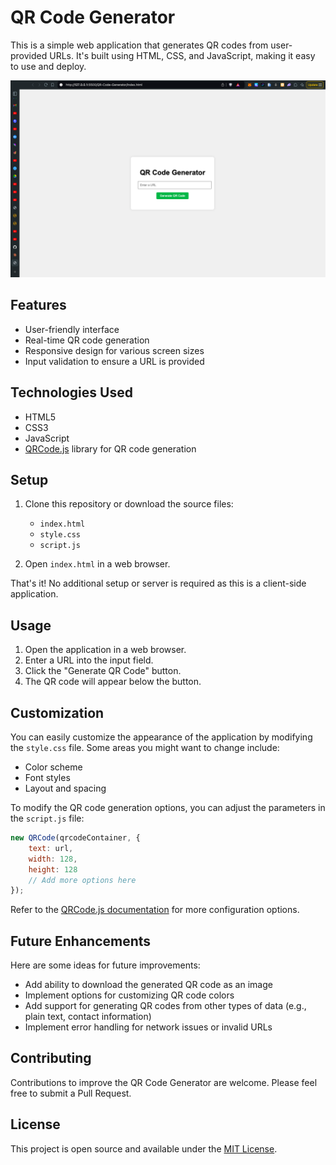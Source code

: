 # QR Code Generator

This is a simple web application that generates QR codes from user-provided URLs. It's built using HTML, CSS, and JavaScript, making it easy to use and deploy.

![QR Code Generator Screenshot](output.png)

## Features

- User-friendly interface
- Real-time QR code generation
- Responsive design for various screen sizes
- Input validation to ensure a URL is provided

## Technologies Used

- HTML5
- CSS3
- JavaScript
- [QRCode.js](https://davidshimjs.github.io/qrcodejs/) library for QR code generation

## Setup

1. Clone this repository or download the source files:
   - `index.html`
   - `style.css`
   - `script.js`

2. Open `index.html` in a web browser.

That's it! No additional setup or server is required as this is a client-side application.

## Usage

1. Open the application in a web browser.
2. Enter a URL into the input field.
3. Click the "Generate QR Code" button.
4. The QR code will appear below the button.

## Customization

You can easily customize the appearance of the application by modifying the `style.css` file. Some areas you might want to change include:

- Color scheme
- Font styles
- Layout and spacing

To modify the QR code generation options, you can adjust the parameters in the `script.js` file:

```javascript
new QRCode(qrcodeContainer, {
    text: url,
    width: 128,
    height: 128
    // Add more options here
});
```

Refer to the [QRCode.js documentation](https://davidshimjs.github.io/qrcodejs/) for more configuration options.

## Future Enhancements

Here are some ideas for future improvements:

- Add ability to download the generated QR code as an image
- Implement options for customizing QR code colors
- Add support for generating QR codes from other types of data (e.g., plain text, contact information)
- Implement error handling for network issues or invalid URLs

## Contributing

Contributions to improve the QR Code Generator are welcome. Please feel free to submit a Pull Request.

## License

This project is open source and available under the [MIT License](LICENSE).